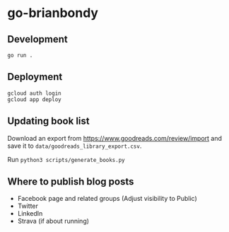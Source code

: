 # go-brianbondy

## Development

```
go run .
```


## Deployment

```
gcloud auth login
gcloud app deploy
```

## Updating book list

Download an export from https://www.goodreads.com/review/import and save it to `data/goodreads_library_export.csv`.

Run `python3 scripts/generate_books.py`


## Where to publish blog posts

- Facebook page and related groups (Adjust visibility to Public)
- Twitter
- LinkedIn
- Strava (if about running)

